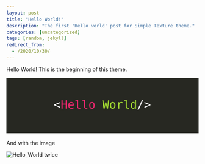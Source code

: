```yaml
---
layout: post
title: "Hello World!"
description: "The first 'Hello world' post for Simple Texture theme."
categories: [uncategorized]
tags: [random, jekyll]
redirect_from:
  - /2020/10/30/
---
```

Hello World! This is the beginning of this theme.

![Hello_World](images/Hello_World.jpeg)

And with the image

![Hello_World twice](learnings.github.io/_posts/images/Hello_World.jpeg)

